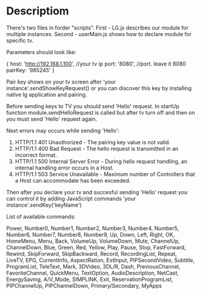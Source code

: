 Descriptiom
=============

There's two files in forder "scripts". First - LG.js describes our module for multiple instances. Second - userMain.js shows how to declare module for specific tv. 

Parameters should look like:

{
        host: 'http://192.168.1.100', //your tv ip
        port: '8080', //port. leave it 8080
        pairKey: '985245'
}

Pair key shows on your tv screen after 'your instance'.sendShowKeyRequest() or you can discover this key by installing native lg application and pairing. 

Before sending keys to TV you should send 'Hello' request. In startUp function module.sendHelloRequest is called but after tv turn off and then on you must send 'Hello' request again.

Next errors may occurs while sending 'Hello': 

1) HTTP/1.1 401 Unauthorized - The pairing key value is not valid.
2) HTTP/1.1 400 Bad Request - The hello request is transmitted in an incorrect format.
3) HTTP/1.1 500 Internal Server Error - During hello request handling, an internal handling error occurs in a Host.
4) HTTP/1.1 503 Service Unavailable - Maximum number of Controllers that a Host can accommodate has been exceeded.


Then after you declare your tv and succesful sending 'Hello' request you can control it by adding JavaScript commands 'your instance'.sendKey('keyName')

List of available commands:

Power,
Number0,
Number1,
Number2,
Number3,
Number4,
Number5,
Number6,
Number7,
Number8,
Number9,
Up,
Down,
Left,
Right,
OK,
HomeMenu,
Menu,
Back,
VolumeUp,
VolumeDown,
Mute,
ChannelUp,
ChannelDown,
Blue,
Green,
Red,
Yellow,
Play,
Pause,
Stop,
FastForward,
Rewind,
SkipForward,
SkipBackward,
Record,
RecordingList,
Repeat,
LiveTV,
EPG,
CurrentInfo,
AspectRation,
ExtInput,
PIPSecondVideo,
Subtitle,
ProgramList,
TeleText,
Mark,
3DVideo,
3DL/R,
Dash,
PreviousChannel,
FavoriteChannel,
QuickMenu,
TextOption,
AudioDescription,
NetCast,
EnergySaving,
A/V_Mode,
SIMPLINK,
Exit,
ReservationProgramList,
PIPChannelUp,
PIPChannelDown,
Primary/Secondary,
MyApps
